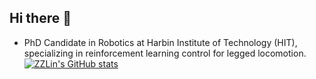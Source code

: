 ## Hi there 👋

<!--
**ZZLin1/ZZLin1** is a ✨ _special_ ✨ repository because its `README.md` (this file) appears on your GitHub profile.

Here are some ideas to get you started:

- 🔭 I’m currently working on ...
- 🌱 I’m currently learning ...
- 👯 I’m looking to collaborate on ...
- 🤔 I’m looking for help with ...
- 💬 Ask me about ...
- 📫 How to reach me: ...
- 😄 Pronouns: ...
- ⚡ Fun fact: ...
-->
- PhD Candidate in Robotics at Harbin Institute of Technology (HIT), specializing in reinforcement learning control for legged locomotion.
[![ZZLin's GitHub stats](https://github-readme-stats.vercel.app/api?username=ZZLin1&count_private=true&show_icons=true)](https://github.com/anuraghazra/github-readme-stats)
